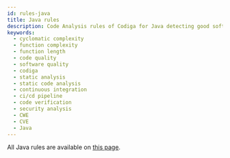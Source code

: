 ```yaml
---
id: rules-java
title: Java rules
description: Code Analysis rules of Codiga for Java detecting good software practices, security and vulnerability issues. Available on GitHub, GitLab and Bitbucket.
keywords:
  - cyclomatic complexity
  - function complexity
  - function length
  - code quality
  - software quality
  - codiga
  - static analysis
  - static code analysis
  - continuous integration
  - ci/cd pipeline
  - code verification
  - security analysis
  - CWE
  - CVE
  - Java
---
```


All Java rules are available on [this page](https://www.codiga.io/code-analysis/rules/java/all/all/).
